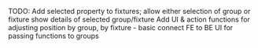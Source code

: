 TODO: 
  Add selected property to fixtures; allow either selection of group or fixture
        show details of selected group/fixture
  Add UI & action functions for adjusting position by group, by fixture - basic
  connect FE to BE
  UI for passing functions to groups
    

